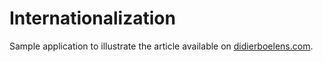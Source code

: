 # Internationalization

Sample application to illustrate the article available on [didierboelens.com](https://www.didierboelens.com/2019/04/bloc---scopedmodel---redux---comparison/).

